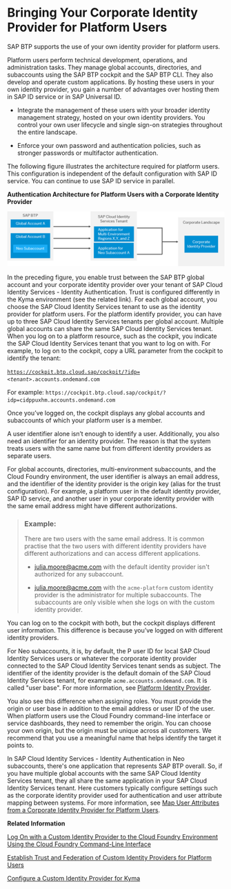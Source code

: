 <!-- loio8980b91c14f9474a9d7c7d831bbad8e9 -->

# Bringing Your Corporate Identity Provider for Platform Users

SAP BTP supports the use of your own identity provider for platform users.

Platform users perform technical development, operations, and administration tasks. They manage global accounts, directories, and subaccounts using the SAP BTP cockpit and the SAP BTP CLI. They also develop and operate custom applications. By hosting these users in your own identity provider, you gain a number of advantages over hosting them in SAP ID service or in SAP Universal ID.

-   Integrate the management of these users with your broader identity management strategy, hosted on your own identity providers. You control your own user lifecycle and single sign-on strategies throughout the entire landscape.

-   Enforce your own password and authentication policies, such as stronger passwords or multifactor authentication.


The following figure illustrates the architecture required for platform users. This configuration is independent of the default configuration with SAP ID service. You can continue to use SAP ID service in parallel.

  
  
**Authentication Architecture for Platform Users with a Corporate Identity Provider**



![](images/SAP_BTP_Account_Mapping_e29be15.png)

In the preceding figure, you enable trust between the SAP BTP global account and your corporate identity provider over your tenant of SAP Cloud Identity Services - Identity Authentication. Trust is configured differently in the Kyma environment \(see the related link\). For each global account, you choose the SAP Cloud Identity Services tenant to use as the identity provider for platform users. For the platform identify provider, you can have up to three SAP Cloud Identity Services tenants per global account. Multiple global accounts can share the same SAP Cloud Identity Services tenant. When you log on to a platform resource, such as the cockpit, you indicate the SAP Cloud Identity Services tenant that you want to log on with. For example, to log on to the cockpit, copy a URL parameter from the cockpit to identify the tenant:

<code>https://cockpit.btp.cloud.sap/cockpit/?idp=<i class="varname">&lt;tenant&gt;</i>.accounts.ondemand.com</code>

For example: `https://cockpit.btp.cloud.sap/cockpit/?idp=cidppuxhm.accounts.ondemand.com`

Once you’ve logged on, the cockpit displays any global accounts and subaccounts of which your platform user is a member.

A user identifier alone isn’t enough to identify a user. Additionally, you also need an identifier for an identity provider. The reason is that the system treats users with the same name but from different identity providers as separate users.

For global accounts, directories, multi-environment subaccounts, and the Cloud Foundry environment, the user identifier is always an email address, and the identifier of the identity provider is the origin key \(alias for the trust configuration\). For example, a platform user in the default identity provider, SAP ID service, and another user in your corporate identity provider with the same email address might have different authorizations.

> ### Example:  
> There are two users with the same email address. It is common practise that the two users with different identity providers have different authorizations and can access different applications.
> 
> -   julia.moore@acme.com with the default identity provider isn't authorized for any subaccount.
> 
> -   julia.moore@acme.com with the `acme-platform` custom identity provider is the administrator for multiple subaccounts. The subaccounts are only visible when she logs on with the custom identity provider.

You can log on to the cockpit with both, but the cockpit displays different user information. This difference is because you’ve logged on with different identity providers.

For Neo subaccounts, it is, by default, the P user ID for local SAP Cloud Identity Services users or whatever the corporate identity provider connected to the SAP Cloud Identity Services tenant sends as subject. The identifier of the identity provider is the default domain of the SAP Cloud Identity Services tenant, for example `acme.accounts.ondemand.com`. It is called "user base". For more information, see [Platform Identity Provider](https://help.sap.com/docs/btp/sap-btp-neo-environment/platform-identity-provider?q=%22user%20base%22).

You also see this difference when assigning roles. You must provide the origin or user base in addition to the email address or user ID of the user. When platform users use the Cloud Foundry command-line interface or service dashboards, they need to remember the origin. You can choose your own origin, but the origin must be unique across all customers. We recommend that you use a meaningful name that helps identify the target it points to.

In SAP Cloud Identity Services - Identity Authentication in Neo subaccounts, there's one application that represents SAP BTP overall. So, if you have multiple global accounts with the same SAP Cloud Identity Services tenant, they all share the same application in your SAP Cloud Identity Services tenant. Here customers typically configure settings such as the corporate identity provider used for authentication and user attribute mapping between systems. For more information, see [Map User Attributes from a Corporate Identity Provider for Platform Users](../50-administration-and-ops/map-user-attributes-from-a-corporate-identity-provider-for-platform-users-40c2e54.md).

**Related Information**  


[Log On with a Custom Identity Provider to the Cloud Foundry Environment Using the Cloud Foundry Command-Line Interface](../50-administration-and-ops/log-on-with-a-custom-identity-provider-to-the-cloud-foundry-environment-using-the-cloud-d477618.md "Learn how to use different methods to log on to Cloud Foundry using a custom identity provider (IdP).")

[Establish Trust and Federation of Custom Identity Providers for Platform Users](../50-administration-and-ops/establish-trust-and-federation-of-custom-identity-providers-for-platform-users-c368984.md "You want to use a custom identity provider for the platform users of SAP BTP in different environments and at the different account levels: global account, directory, and subaccount. By default, platform users in multi-environment subaccounts are users in the default identity provider.")

[Configure a Custom Identity Provider for Kyma](../60-security/configure-a-custom-identity-provider-for-kyma-67bcc6e.md "Enable the Kyma environment with a custom identity provider (IdP).")

